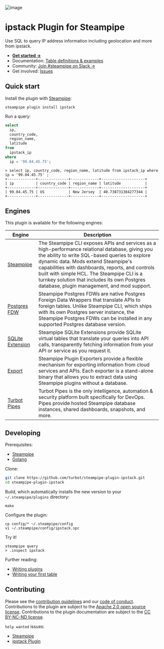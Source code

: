 ![image](https://hub.steampipe.io/images/plugins/turbot/ipstack-social-graphic.png)

# ipstack Plugin for Steampipe

Use SQL to query IP address information including geolocation and more from ipstack.

- **[Get started →](https://hub.steampipe.io/plugins/turbot/ipstack)**
- Documentation: [Table definitions & examples](https://hub.steampipe.io/plugins/turbot/ipstack/tables)
- Community: [Join #steampipe on Slack →](https://turbot.com/community/join)
- Get involved: [Issues](https://github.com/turbot/steampipe-plugin-ipstack/issues)

## Quick start

Install the plugin with [Steampipe](https://steampipe.io):

```shell
steampipe plugin install ipstack
```

Run a query:

```sql
select
  ip,
  country_code,
  region_name,
  latitude
from
  ipstack_ip
where
  ip = '99.84.45.75';
```

```
> select ip, country_code, region_name, latitude from ipstack_ip where ip = '99.84.45.75' ;
+-------------+--------------+-------------+--------------------+
| ip          | country_code | region_name | latitude           |
+-------------+--------------+-------------+--------------------+
| 99.84.45.75 | US           | New Jersey  | 40.738731384277344 |
+-------------+--------------+-------------+--------------------+
```

## Engines

This plugin is available for the following engines:

| Engine        | Description
|---------------|------------------------------------------
| [Steampipe](https://steampipe.io/docs) | The Steampipe CLI exposes APIs and services as a high-performance relational database, giving you the ability to write SQL-based queries to explore dynamic data. Mods extend Steampipe's capabilities with dashboards, reports, and controls built with simple HCL. The Steampipe CLI is a turnkey solution that includes its own Postgres database, plugin management, and mod support.
| [Postgres FDW](https://steampipe.io/docs/steampipe_postgres/index) | Steampipe Postgres FDWs are native Postgres Foreign Data Wrappers that translate APIs to foreign tables. Unlike Steampipe CLI, which ships with its own Postgres server instance, the Steampipe Postgres FDWs can be installed in any supported Postgres database version.
| [SQLite Extension](https://steampipe.io/docs//steampipe_sqlite/index) | Steampipe SQLite Extensions provide SQLite virtual tables that translate your queries into API calls, transparently fetching information from your API or service as you request it.
| [Export](https://steampipe.io/docs/steampipe_export/index) | Steampipe Plugin Exporters provide a flexible mechanism for exporting information from cloud services and APIs. Each exporter is a stand-alone binary that allows you to extract data using Steampipe plugins without a database.
| [Turbot Pipes](https://turbot.com/pipes/docs) | Turbot Pipes is the only intelligence, automation & security platform built specifically for DevOps. Pipes provide hosted Steampipe database instances, shared dashboards, snapshots, and more.

## Developing

Prerequisites:

- [Steampipe](https://steampipe.io/downloads)
- [Golang](https://golang.org/doc/install)

Clone:

```sh
git clone https://github.com/turbot/steampipe-plugin-ipstack.git
cd steampipe-plugin-ipstack
```

Build, which automatically installs the new version to your `~/.steampipe/plugins` directory:

```
make
```

Configure the plugin:

```
cp config/* ~/.steampipe/config
vi ~/.steampipe/config/ipstack.spc
```

Try it!

```
steampipe query
> .inspect ipstack
```

Further reading:

- [Writing plugins](https://steampipe.io/docs/develop/writing-plugins)
- [Writing your first table](https://steampipe.io/docs/develop/writing-your-first-table)

## Contributing

Please see the [contribution guidelines](https://github.com/turbot/steampipe/blob/main/CONTRIBUTING.md) and our [code of conduct](https://github.com/turbot/steampipe/blob/main/CODE_OF_CONDUCT.md). Contributions to the plugin are subject to the [Apache 2.0 open source license](https://github.com/turbot/steampipe-plugin-ipstack/blob/main/LICENSE). Contributions to the plugin documentation are subject to the [CC BY-NC-ND license](https://github.com/turbot/steampipe-plugin-ipstack/blob/main/docs/LICENSE).

`help wanted` issues:

- [Steampipe](https://github.com/turbot/steampipe/labels/help%20wanted)
- [ipstack Plugin](https://github.com/turbot/steampipe-plugin-ipstack/labels/help%20wanted)